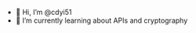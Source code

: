 - 👋 Hi, I’m @cdyi51
- 🌱 I’m currently learning about APIs and cryptography

<!---
cdyi51/cdyi51 is a ✨ special ✨ repository because its `README.md` (this file) appears on your GitHub profile.
You can click the Preview link to take a look at your changes.
--->
